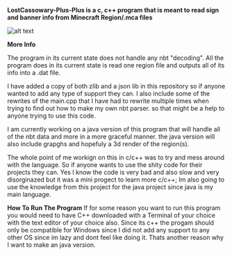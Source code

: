 **LostCassowary-Plus-Plus is a c, c++ program that is meant to read sign and banner info from Minecraft Region/.mca files**

![alt text](https://media.sketchfab.com/models/e865c17d50e64ad7967816580b998e79/thumbnails/54bf15e73c1f4f528cf78027d152ef16/80924a13bc1149178292fb46672467ac.jpeg)

**More Info**

The program in its current state does not handle any nbt "decoding". All the program does in its current state is read one region file and outputs all of its info into a .dat file. 

I have added a copy of both zlib and a json lib in this repository so if anyone wanted to add any type of support they can. I also include some of the rewrites of the main.cpp that I have had to rewrite multiple times when trying to find out how to make my own nbt parser. so that might be a help to anyone trying to use this code. 

I am currently working on a java version of this program that will handle all of the nbt data and more in a more graceful manner. the java version will also include grapghs and hopefuly a 3d render of the region(s). 

The whole point of me workign on this in c/c++ was to try and mess around with the language. So if anyone wants to use the shity code for their projects they can. Yes I know the code is very bad and also slow and very disorginazed but it was a mini progect to learn more c/c++; Im also going to use the knowledge from this project for the java project since java is my main language. 

**How To Run The Program**
If for some reason you want to run this program you would need to have C++ downloaded with a Terminal of your choice with the text editor of your choice also. Since its c++ the progam should only be compatible for Windows since I did not add any support to any other OS since im lazy and dont feel like doing it. Thats another reason why I want to make an java version.  
